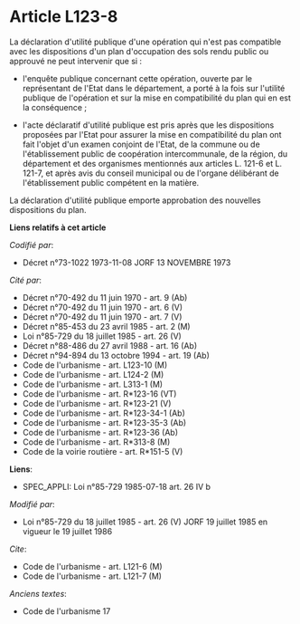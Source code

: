 # Article L123-8

La déclaration d'utilité publique d'une opération qui n'est pas compatible avec les dispositions d'un plan d'occupation des
sols rendu public ou approuvé ne peut intervenir que si :

- l'enquête publique concernant cette opération, ouverte par le représentant de l'Etat dans le département, a porté à la fois
sur l'utilité publique de l'opération et sur la mise en compatibilité du plan qui en est la conséquence ;

- l'acte déclaratif d'utilité publique est pris après que les dispositions proposées par l'Etat pour assurer la mise en
compatibilité du plan ont fait l'objet d'un examen conjoint de l'Etat, de la commune ou de l'établissement public de
coopération intercommunale, de la région, du département et des organismes mentionnés aux articles L. 121-6 et L. 121-7, et
après avis du conseil municipal ou de l'organe délibérant de l'établissement public compétent en la matière.

La déclaration d'utilité publique emporte approbation des nouvelles dispositions du plan.

**Liens relatifs à cet article**

_Codifié par_:

  - Décret n°73-1022 1973-11-08 JORF 13 NOVEMBRE 1973

_Cité par_:

  - Décret n°70-492 du 11 juin 1970 - art. 9 (Ab)
  - Décret n°70-492 du 11 juin 1970 - art. 6 (V)
  - Décret n°70-492 du 11 juin 1970 - art. 7 (V)
  - Décret n°85-453 du 23 avril 1985 - art. 2 (M)
  - Loi n°85-729 du 18 juillet 1985 - art. 26 (V)
  - Décret n°88-486 du 27 avril 1988 - art. 16 (Ab)
  - Décret n°94-894 du 13 octobre 1994 - art. 19 (Ab)
  - Code de l'urbanisme - art. L123-10 (M)
  - Code de l'urbanisme - art. L124-2 (M)
  - Code de l'urbanisme - art. L313-1 (M)
  - Code de l'urbanisme - art. R*123-16 (VT)
  - Code de l'urbanisme - art. R*123-21 (V)
  - Code de l'urbanisme - art. R*123-34-1 (Ab)
  - Code de l'urbanisme - art. R*123-35-3 (Ab)
  - Code de l'urbanisme - art. R*123-36 (Ab)
  - Code de l'urbanisme - art. R*313-8 (M)
  - Code de la voirie routière - art. R*151-5 (V)

**Liens**:

  - SPEC_APPLI: Loi n°85-729 1985-07-18 art. 26 IV b

_Modifié par_:

  - Loi n°85-729 du 18 juillet 1985 - art. 26 (V) JORF 19 juillet 1985 en vigueur le 19 juillet 1986

_Cite_:

  - Code de l'urbanisme - art. L121-6 (M)
  - Code de l'urbanisme - art. L121-7 (M)

_Anciens textes_:

  - Code de l'urbanisme 17
